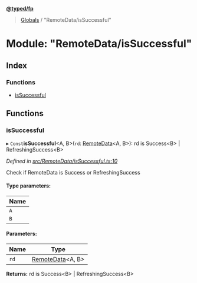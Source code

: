 **[@typed/fp](../README.md)**

> [Globals](../globals.md) / "RemoteData/isSuccessful"

# Module: "RemoteData/isSuccessful"

## Index

### Functions

* [isSuccessful](_remotedata_issuccessful_.md#issuccessful)

## Functions

### isSuccessful

▸ `Const`**isSuccessful**\<A, B>(`rd`: [RemoteData](_remotedata_remotedata_.md#remotedata)\<A, B>): rd is Success\<B> \| RefreshingSuccess\<B>

*Defined in [src/RemoteData/isSuccessful.ts:10](https://github.com/TylorS/typed-fp/blob/f129829/src/RemoteData/isSuccessful.ts#L10)*

Check if RemoteData is Success or RefreshingSuccess

#### Type parameters:

Name |
------ |
`A` |
`B` |

#### Parameters:

Name | Type |
------ | ------ |
`rd` | [RemoteData](_remotedata_remotedata_.md#remotedata)\<A, B> |

**Returns:** rd is Success\<B> \| RefreshingSuccess\<B>
